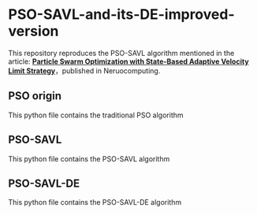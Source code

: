 # PSO-SAVL-and-its-DE-improved-version
This repository reproduces the PSO-SAVL algorithm mentioned in the article: [**Particle Swarm Optimization with State-Based Adaptive Velocity Limit Strategy**](https://www.sciencedirect.com/science/article/abs/pii/S092523122100463X)，published in Neruocomputing.

## PSO origin
This python file contains the traditional PSO algorithm

## PSO-SAVL
This python file contains the PSO-SAVL algorithm

## PSO-SAVL-DE
This python file contains the PSO-SAVL-DE algorithm
